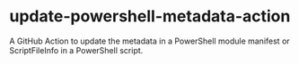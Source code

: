 # update-powershell-metadata-action
A GitHub Action to update the metadata in a PowerShell module manifest or ScriptFileInfo in a PowerShell script.

